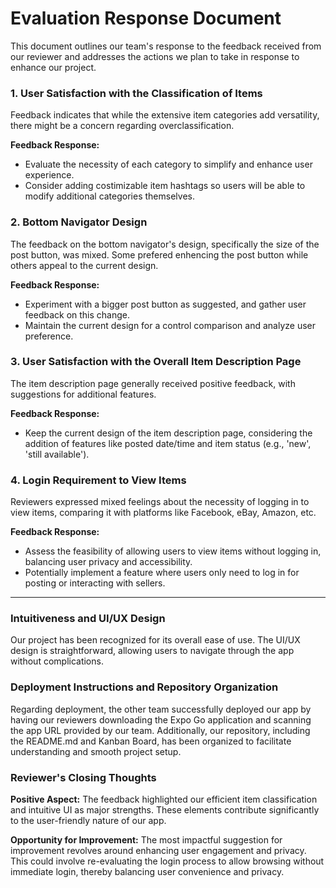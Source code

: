 # Evaluation Response Document

This document outlines our team's response to the feedback received from our reviewer and addresses the actions we plan to take in response to enhance our project.

### 1. User Satisfaction with the Classification of Items
Feedback indicates that while the extensive item categories add versatility, there might be a concern regarding overclassification.

**Feedback Response:**
- Evaluate the necessity of each category to simplify and enhance user experience.
- Consider adding costimizable item hashtags so users will be able to modify additional categories themselves.
  
### 2. Bottom Navigator Design
The feedback on the bottom navigator's design, specifically the size of the post button, was mixed. Some prefered enhencing the post button while others appeal to the current design.

**Feedback Response:**
- Experiment with a bigger post button as suggested, and gather user feedback on this change.
- Maintain the current design for a control comparison and analyze user preference.

### 3. User Satisfaction with the Overall Item Description Page
The item description page generally received positive feedback, with suggestions for additional features.

**Feedback Response:**
- Keep the current design of the item description page, considering the addition of features like posted date/time and item status (e.g., 'new', 'still available').

### 4. Login Requirement to View Items
Reviewers expressed mixed feelings about the necessity of logging in to view items, comparing it with platforms like Facebook, eBay, Amazon, etc. 

**Feedback Response:**
- Assess the feasibility of allowing users to view items without logging in, balancing user privacy and accessibility.
- Potentially implement a feature where users only need to log in for posting or interacting with sellers.

---
### Intuitiveness and UI/UX Design

Our project has been recognized for its overall ease of use. The UI/UX design is straightforward, allowing users to navigate through the app without complications. 

### Deployment Instructions and Repository Organization

Regarding deployment, the other team successfully deployed our app by having our reviewers downloading the Expo Go application and scanning the app URL provided by our team. Additionally, our repository, including the README.md and Kanban Board, has been organized to facilitate understanding and smooth project setup.

### Reviewer's Closing Thoughts

**Positive Aspect:** The feedback highlighted our efficient item classification and intuitive UI as major strengths. These elements contribute significantly to the user-friendly nature of our app.

**Opportunity for Improvement:** The most impactful suggestion for improvement revolves around enhancing user engagement and privacy. This could involve re-evaluating the login process to allow browsing without immediate login, thereby balancing user convenience and privacy.



